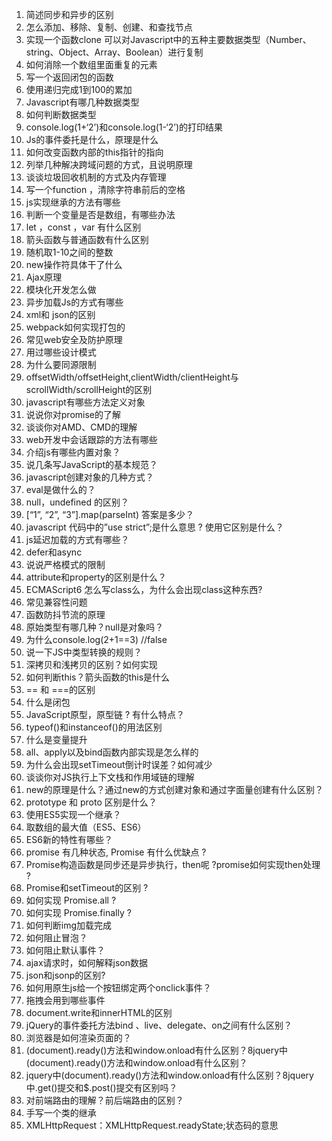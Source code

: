 1. 简述同步和异步的区别
2. 怎么添加、移除、复制、创建、和查找节点
3. 实现一个函数clone 可以对Javascript中的五种主要数据类型（Number、string、Object、Array、Boolean）进行复制
4. 如何消除一个数组里面重复的元素
5. 写一个返回闭包的函数
6. 使用递归完成1到100的累加
7. Javascript有哪几种数据类型
8. 如何判断数据类型
9. console.log(1+‘2’)和console.log(1-‘2’)的打印结果
10. Js的事件委托是什么，原理是什么
11. 如何改变函数内部的this指针的指向
12. 列举几种解决跨域问题的方式，且说明原理
13. 谈谈垃圾回收机制的方式及内存管理
14. 写一个function ，清除字符串前后的空格
15. js实现继承的方法有哪些
16. 判断一个变量是否是数组，有哪些办法
17. let ，const ，var 有什么区别
18. 箭头函数与普通函数有什么区别
19. 随机取1-10之间的整数
20. new操作符具体干了什么
21. Ajax原理
22. 模块化开发怎么做
23. 异步加载Js的方式有哪些
24. xml和 json的区别
25. webpack如何实现打包的
26. 常见web安全及防护原理
27. 用过哪些设计模式
28. 为什么要同源限制
29. offsetWidth/offsetHeight,clientWidth/clientHeight与scrollWidth/scrollHeight的区别
30. javascript有哪些方法定义对象
31. 说说你对promise的了解
32. 谈谈你对AMD、CMD的理解
33. web开发中会话跟踪的方法有哪些
34. 介绍js有哪些内置对象？
35. 说几条写JavaScript的基本规范？
36. javascript创建对象的几种方式？
37. eval是做什么的？
38. null，undefined 的区别？
39. [“1”, “2”, “3”].map(parseInt) 答案是多少？
40. javascript 代码中的”use strict”;是什么意思 ? 使用它区别是什么？
41. js延迟加载的方式有哪些？
42. defer和async
43. 说说严格模式的限制
44. attribute和property的区别是什么？
45. ECMAScript6 怎么写class么，为什么会出现class这种东西?
46. 常见兼容性问题
47. 函数防抖节流的原理
48. 原始类型有哪几种？null是对象吗？
49. 为什么console.log(2+1==3) //false
50. 说一下JS中类型转换的规则？
51. 深拷贝和浅拷贝的区别？如何实现
52. 如何判断this？箭头函数的this是什么
53. == 和 ===的区别
54. 什么是闭包
55. JavaScript原型，原型链 ? 有什么特点？
56. typeof()和instanceof()的用法区别
57. 什么是变量提升
58. all、apply以及bind函数内部实现是怎么样的
59. 为什么会出现setTimeout倒计时误差？如何减少
60. 谈谈你对JS执行上下文栈和作用域链的理解
61. new的原理是什么？通过new的方式创建对象和通过字面量创建有什么区别？
62. prototype 和 proto 区别是什么？
63. 使用ES5实现一个继承？
64. 取数组的最大值（ES5、ES6）
65. ES6新的特性有哪些？
66. promise 有几种状态, Promise 有什么优缺点 ?
67. Promise构造函数是同步还是异步执行，then呢 ?promise如何实现then处理 ?
68. Promise和setTimeout的区别 ?
69. 如何实现 Promise.all ?
70. 如何实现 Promise.finally ?
71. 如何判断img加载完成
72. 如何阻止冒泡？
73. 如何阻止默认事件？
74. ajax请求时，如何解释json数据
75. json和jsonp的区别?
76. 如何用原生js给一个按钮绑定两个onclick事件？
77. 拖拽会用到哪些事件
78. document.write和innerHTML的区别
79. jQuery的事件委托方法bind 、live、delegate、on之间有什么区别？
80. 浏览器是如何渲染页面的？
81. (document).ready()方法和window.onload有什么区别？8jquery中(document).ready()方法和window.onload有什么区别？
82.  jquery中(document).ready()方法和window.onload有什么区别？8jquery中.get()提交和$.post()提交有区别吗？
83. 对前端路由的理解？前后端路由的区别？
84. 手写一个类的继承
85. XMLHttpRequest：XMLHttpRequest.readyState;状态码的意思